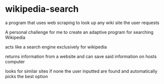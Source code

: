 # wikipedia-search
a program that uses web scraping to look up any wiki site the user requests


A personal challenge for me to create an adaptive program for searching Wikipedia

acts like a search engine exclusively for wikipedia

returns information from a website and can save said information on hosts computer

looks for similar sites if none the user inputted are found and automatically picks the best option
